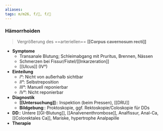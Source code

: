 ```yaml
---
aliases: 
tags: m/m26, f/🔪, f/💩
---
```

### Hämorrhoiden
> Vergrößerung des ==arteriellen== **[[Corpus cavernosum recti]]**
- **Symptome**
	- Transanale Blutung; Schleimabgang mit Pruritus, Brennen, Nässen
	- Schmerzen bei Fissur/Fistel/[[Inkarzeration]]
	- [[Ulcus]] (IV°)
- **Einteilung**
	- *I°:* Nicht von außerhalb sichtbar
	- *II°:* Selbstreposition
	- *III°:* Manuell reponierbar
	- *IV°:* Nicht reponierbar
- **Diagnostik**
	- **[[Untersuchung]]**:: Inspektion (beim Pressen), [[DRU]]
	- **Bildgebung**:: Proktoskopie, ggf. Rektoskopie/Coloskopie für DDs
- **DD**:: Untere [[GI-Blutung]], [[Analvenenthrombose]], Analfissur, Anal-Ca, [[Colorektales Ca]], Mariske, hypertrophe Analpapille
- **Therapie**
